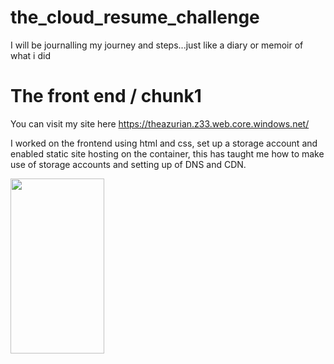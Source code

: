 # the_cloud_resume_challenge

I will be journalling my journey and steps...just like a diary or memoir of what i did

# The front end / chunk1

You can visit my site here https://theazurian.z33.web.core.windows.net/

I worked on the frontend using html and css, set up a storage account and enabled static site hosting on the container, this has taught me how to make use of storage accounts and setting up of DNS and CDN. 

<img src=https://user-images.githubusercontent.com/73601265/222102223-0ba6b50b-eea5-4115-b489-716c9aadc484.png width="150" height="280">


